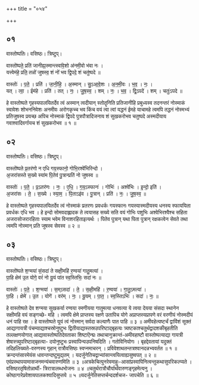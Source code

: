 +++
title = "०५४"

+++


## ०१
वास्तोष्पतिः। वसिष्ठः। त्रिष्टुप्।

वास्तो॑ष्पते॒ प्रति॑ जानीह्य॒स्मान्त्स्वा॑वे॒शो अ॑नमी॒वो भ॑वा नः ।  
यत्त्वेम॑हे॒ प्रति॒ तन्नो॑ जुषस्व॒ शं नो॑ भव द्वि॒पदे॒ शं चतु॑ष्पदे ॥

वास्तोः॑ । प॒ते॒ । प्रति॑ । जा॒नी॒हि॒ । अ॒स्मान् । सु॒ऽआ॒वे॒शः । अ॒न॒मी॒वः । भ॒व॒ । नः॒ ।  
यत् । त्वा॒ । ईम॑हे । प्रति॑ । तत् । नः॒ । जु॒ष॒स्व॒ । शम् । नः॒ । भ॒व॒ । द्वि॒ऽपदे॑ । शम् । चतुः॑ऽपदे ॥

हे वास्तोष्पते गृहस्यपालयितर्देव त्वं अस्मान् त्वदीयान् स्तोतॄनिति प्रतिजानीहि प्रबुध्यस्व तदनन्तरं नोस्माकं स्वावेशः शोभननिवेशः अनमीवः अरोगकृच्च भव किंच वयं त्वा त्वां यद्धनं ईमहे याचामहे त्वमपि तद्धनं नोस्मभ्यं प्रतिजुषस्व प्रयच्छ अपिच नोस्माकं द्विपदे पुत्रपौत्रादिजनाय शं सुखकरोभव चतुष्पदे अस्मदीयाय गवाश्वादिवर्गायच शं सुखकरोभव ॥ १ ॥

## ०२
वास्तोष्पतिः। वसिष्ठः। त्रिष्टुप्।

वास्तो॑ष्पते प्र॒तर॑णो न एधि गय॒स्फानो॒ गोभि॒रश्वे॑भिरिन्दो ।  
अ॒जरा॑सस्ते स॒ख्ये स्या॑म पि॒तेव॑ पु॒त्रान्प्रति॑ नो जुषस्व ॥

वास्तोः॑ । प॒ते॒ । प्र॒ऽतर॑णः । नः॒ । ए॒धि॒ । ग॒य॒ऽस्फानः॑ । गोभिः॑ । अश्वे॑भिः । इ॒न्दो॒ इति॑ ।  
अ॒जरा॑सः । ते॒ । स॒ख्ये । स्या॒म॒ । पि॒ताऽइ॑व । पु॒त्रान् । प्रति॑ । नः॒ । जु॒ष॒स्व॒ ॥

हे वास्तोष्पते गृहस्यपालयितर्देव त्वं नोस्माकं प्रतरणः प्रवधर्कः गयस्फानः गयस्यास्मदीयस्य धनस्य स्फाययिता प्रवर्धकः एधि भव । हे इन्दो सोमवदाह्लादक ते त्वयासह सख्ये सति वयं गोभिः पशुभिः अश्वेभिरश्वैश्च सहिता अजरासोजरारहिताः स्याम भवेम विनाशरहिताइत्यर्थः । पितेव पुत्रान् यथा पिता पुत्रान् रक्षकत्वेन सेवते तथा त्वमपि नोस्मान् प्रति जुषस्व सेवस्व ॥ २ ॥

## ०३
वास्तोष्पतिः। वसिष्ठः। त्रिष्टुप्।

वास्तो॑ष्पते श॒ग्मया॑ सं॒सदा॑ ते सक्षी॒महि॑ र॒ण्वया॑ गातु॒मत्या॑ ।  
पा॒हि क्षेम॑ उ॒त योगे॒ वरं॑ नो यू॒यं पा॑त स्व॒स्तिभिः॒ सदा॑ नः ॥

वास्तोः॑ । प॒ते॒ । श॒ग्मया॑ । स॒म्ऽसदा॑ । ते॒ । स॒क्षी॒महि॑ । र॒ण्वया॑ । गा॒तु॒ऽमत्या॑ ।  
पा॒हि । क्षेमे॑ । उ॒त । योगे॑ । वर॑म् । नः॒ । यू॒यम् । पा॒त॒ । स्व॒स्तिऽभिः॑ । सदा॑ । नः॒ ॥

हे वास्तोष्पते देव शग्मया सुखकर्या रण्वया रमणीयया गातुमत्या धनवत्या ये त्वया देयया संसदा स्थानेन सक्षीमहि वयं सङ्गच्छे- महि । त्वमपि क्षेमे प्राप्तस्य रक्षणे उतापिच योगे अप्राप्तस्यप्रापणे वरं वरणीयं नोस्मदीयं धनं पाहि रक्ष । हे वास्तोष्पते यूयं त्वं नोस्मान् सर्वदा कल्याणैः पात पाहि ॥ ३ ॥ अमीवहेत्यष्टर्चं द्वाविंशं सूक्तं आद्यागायत्री पंचम्याद्याश्चस्रोनुष्टुभः द्वितीयाद्यास्तस्रउपरिष्टाद्बृहत्यः त्र्यष्टकाश्चतुर्थद्वादशकीबृहतीति तल्लक्षणयोगात् आद्यावास्तोष्पतिदेवताका शिष्टाऎन्द्मः तथाचानुक्रान्तं-अमीवहाष्टौ वास्तोष्पत्याद्या गायत्री शेषास्त्र्युपरिष्टाद्बृहत्या- दयोनुष्टुभः प्रस्वापिन्यउपनिषदिति । गतोविनियोगः । बृहद्देवतायां यदुक्तं तदिहलिख्यते-वरुणस्य गृहान् रात्रौवसिष्ठः स्वप्नमाचरन् । प्रविवेशाथतन्तत्रश्वानदन्नभ्यवर्तत ॥ १ ॥क्रन्दन्तंसारमेयंस धावन्तन्दष्टुमुद्यतम् । यदर्जुनेतिचद्वाभ्यांसान्त्वयित्वाह्यसुष्वपत् ॥ २ ॥एवंप्रस्थापयामासजनमन्यंचवारुणमिति ॥ ३ ॥अत्रकेचित्पुनरेवमाहुः-आसांप्रस्वापिनित्वन्तुकथासुपरिकल्प्यते । वसिष्ठरतृषितोन्नार्थी- त्रिरात्रालब्धभोजनः ॥ ४ ॥चतुर्थरात्रौचौर्यार्थंवारुणङ्गृहमेत्यनु । कोष्ठागारेप्रवेशायपालकश्वादिसुप्तये ॥ ५ ॥यदर्जुनेतिसप्तर्चन्ददर्शचज- जापचेति ॥ ६ ॥